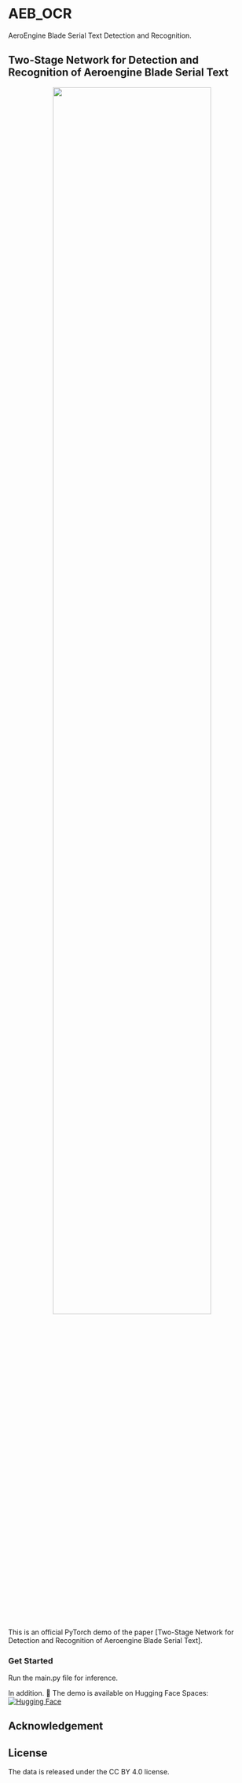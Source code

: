 # AEB_OCR
AeroEngine Blade Serial Text Detection and Recognition.
## Two-Stage Network for Detection and Recognition of Aeroengine Blade Serial Text

<p align="center">
  <img src=demo_images/Graphical_abstract.png width="80%">
</p>

This is an official PyTorch demo of the paper [Two-Stage Network for Detection and Recognition of Aeroengine Blade Serial Text].




### Get Started

Run the main.py file for inference. 

In addition. 🚀 The demo is available on Hugging Face Spaces:  
[![Hugging Face](https://img.shields.io/badge/Demo-HuggingFace-blue)](https://huggingface.co/spaces/Ehtesham123/OCR_AEB_Serial_Number)



## Acknowledgement


## License
The data is released under the CC BY 4.0 license.


